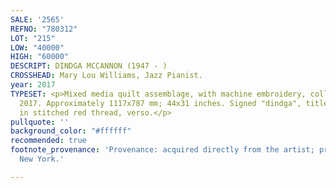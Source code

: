 ```yaml
---
SALE: '2565'
REFNO: "780312"
LOT: "215"
LOW: "40000"
HIGH: "60000"
DESCRIPT: DINDGA MCCANNON (1947 - )
CROSSHEAD: Mary Lou Williams, Jazz Pianist.
year: 2017
TYPESET: <p>Mixed media quilt assemblage, with machine embroidery, collage and appliqué,
  2017. Approximately 1117x787 mm; 44x31 inches. Signed "dindga", titled and dated
  in stitched red thread, verso.</p>
pullquote: ''
background_color: "#ffffff"
recommended: true
footnote_provenance: 'Provenance: acquired directly from the artist; private collection,
  New York.'

---
```

